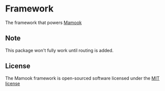 # Framework
The framework that powers [Mamook](https://github.com/Mamook/Mamook)

## Note
This package won't fully work until routing is added.

## License

The Mamook framework is open-sourced software licensed under the [MIT license](http://opensource.org/licenses/MIT)

